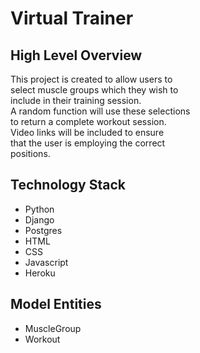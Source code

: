 # Virtual Trainer

## High Level Overview
This project is created to allow users to  
select muscle groups which they wish to  
include in their training session.  
A random function will use these selections  
to return a complete workout session.  
Video links will be included to ensure  
that the user is employing the correct  
positions.

## Technology Stack
* Python
* Django
* Postgres
* HTML
* CSS
* Javascript
* Heroku

## Model Entities
* MuscleGroup
* Workout
